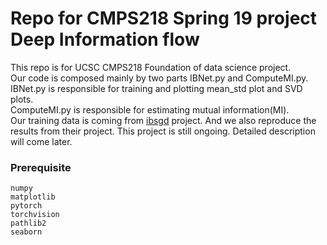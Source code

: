 # Repo for CMPS218 Spring 19 project Deep Information flow
This repo is for UCSC CMPS218 Foundation of data science project.<br/>
Our code is composed mainly by two parts IBNet.py and ComputeMI.py.<br/>
IBNet.py is responsible for training and plotting mean_std plot and SVD plots.<br/>
ComputeMI.py is responsible for estimating mutual information(MI).<br/>
Our training data is coming from [ibsgd](https://github.com/artemyk/ibsgd) project. And we also reproduce the results from their project. This project is still ongoing. Detailed description will come later.

### Prerequisite

```
numpy
matplotlib
pytorch
torchvision
pathlib2
seaborn
```
